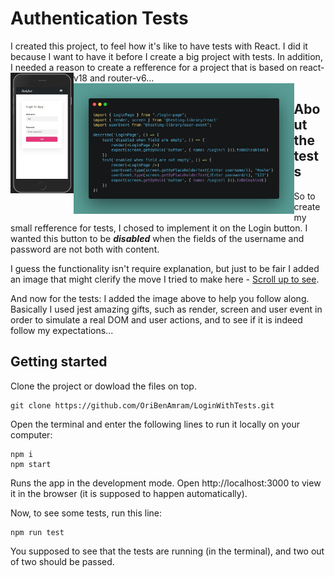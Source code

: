
# Authentication Tests

I created this project, to feel how it's like to have tests with React. I did it because I want to have it before I create a big project with tests. In addition, I needed a reason to create a refference for a project that is based on react-v18 and router-v6...
<img src="src/assets/imgs/login-mobile.jpg" width="20%" style="float:left"/><img src="src/assets/imgs/carbon2.png" width="70%" style="float: left"/>

## About the tests
So to create my small refference for tests, I chosed to implement it on the Login button.
I wanted this button to be ***disabled*** when the fields of the username and password are not both with content.

I guess the functionality isn't require explanation, but just to be fair I added an image that might clerify the move I tried to make here - [Scroll up to see](#authentication-tests).

And now for the tests:
I added the image above to help you follow along.
Basically I used jest amazing gifts, such as render, screen and user event in order to simulate a real DOM and user actions, and to see if it is indeed follow my expectations...



## Getting started
Clone the project or dowload the files on top.
```
git clone https://github.com/OriBenAmram/LoginWithTests.git
```
Open the terminal and enter the following lines to run it locally on your computer:
```
npm i
npm start
```
Runs the app in the development mode. Open http://localhost:3000 to view it in the browser (it is supposed to happen automatically).

Now, to see some tests, run this line:
```
npm run test
```
You supposed to see that the tests are running (in the terminal), and two out of two should be passed. 
